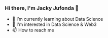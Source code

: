 ### Hi there, I'm Jacky Jufonda 👋
- 🌱 I’m currently learning about Data Science
- 👀 I'm interested in Data Science & Web3
- 📫 How to reach me

<!--
**jackyjufonda/JackyJufonda** is a ✨ _special_ ✨ repository because its `README.md` (this file) appears on your GitHub profile.

Here are some ideas to get you started:

- 🔭 I’m currently working on ...
- 🌱 I’m currently learning ...
- 👯 I’m looking to collaborate on ...
- 🤔 I’m looking for help with ...
- 💬 Ask me about ...
- 📫 How to reach me: ...
- 😄 Pronouns: ...
- ⚡ Fun fact: ...
-->
